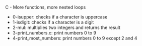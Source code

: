 C - More functions, more nested loops
* 0-isupper: checks if a character is uppercase
* 1-isdigit: checks if a character is a digit
* 2-mul: multiplies two integers and returns the result
* 3-print_numbers.c: print numbers 0 to 9
* 4-print_most_numbers: print numbers 0 to 9 except 2 and 4
